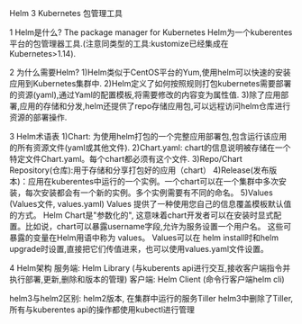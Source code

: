 Helm 3 Kubernetes 包管理工具

1 Helm是什么?
The package manager for Kubernetes
Helm为一个kuberentes平台的包管理器工具.(注意同类型的工具:kustomize已经集成在Kubernetes>1.14).


2 为什么需要Helm?
1)Helm类似于CentOS平台的Yum,使用helm可以快速的安装应用到Kubernetes集群中.
2)Helm定义了如何按照规则打包kubernetes需要部署的资源(yaml),通过Yaml的配置模板,将需要修改的内容变为属性值.
3)除了应用部署,应用的存储和分发,helm还提供了repo存储应用包,可以远程访问helm仓库进行资源的部署操作.

3 Helm术语表
1)Chart: 为使用helm打包的一个完整应用部署包,包含运行该应用的所有资源文件(yaml或其他文件).
2)Chart.yaml: chart的信息说明被存储在一个特定文件Chart.yaml。每个chart都必须有这个文件.
3)Repo/Chart Repository(仓库):用于存储和分享打包好的应用（chart）
4)Release(发布版本)：应用在kuberentes中运行的一个实例。一个chart可以在一个集群中多次安装，每次安装都会有一个新的实例。多个实例需要有不同的命名。
5)Values (Values文件, values.yaml)
Values 提供了一种使用您自己的信息覆盖模板默认值的方式。
Helm Chart是"参数化的", 这意味着chart开发者可以在安装时显式配置。比如说，chart可以暴露username字段,允许为服务设置一个用户名。
这些可暴露的变量在Helm用语中称为 values。
Values可以在 helm install时和helm upgrade时设置,直接把它们传值进来，也可以使用values.yaml文件设置。

4 Helm架构
服务端: Helm Library (与kuberents api进行交互,接收客户端指令并执行部署,更新,删除和版本的管理)
客户端: Helm Client (命令行客户端helm cli)

helm3与helm2区别:
helm2版本, 在集群中运行的服务Tiller
helm3中删除了Tiller, 所有与kuberentes api的操作都使用kubectl进行管理